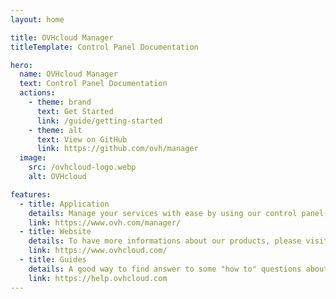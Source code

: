 ```yaml
---
layout: home

title: OVHcloud Manager
titleTemplate: Control Panel Documentation

hero:
  name: OVHcloud Manager
  text: Control Panel Documentation
  actions:
    - theme: brand
      text: Get Started
      link: /guide/getting-started
    - theme: alt
      text: View on GitHub
      link: https://github.com/ovh/manager
  image:
    src: /ovhcloud-logo.webp
    alt: OVHcloud

features:
  - title: Application
    details: Manage your services with ease by using our control panel.
    link: https://www.ovh.com/manager/
  - title: Website
    details: To have more informations about our products, please visit our website.
    link: https://www.ovhcloud.com/
  - title: Guides
    details: A good way to find answer to some "how to" questions about OVHcloud products.
    link: https://help.ovhcloud.com
---
```


<style>
:root {
  --vp-home-hero-name-color: transparent;
  --vp-home-hero-name-background: -webkit-linear-gradient(120deg, #BEF1FF 30%, #000E9C);

  --vp-home-hero-image-background-image: linear-gradient(-45deg, #000E9C 50%, #BEF1FF 20%);
  --vp-home-hero-image-filter: blur(44px);
}

@media (min-width: 640px) {
  :root {
    --vp-home-hero-image-filter: blur(56px);
  }
}

@media (min-width: 960px) {
  :root {
    --vp-home-hero-image-filter: blur(68px);
  }
}
</style>
